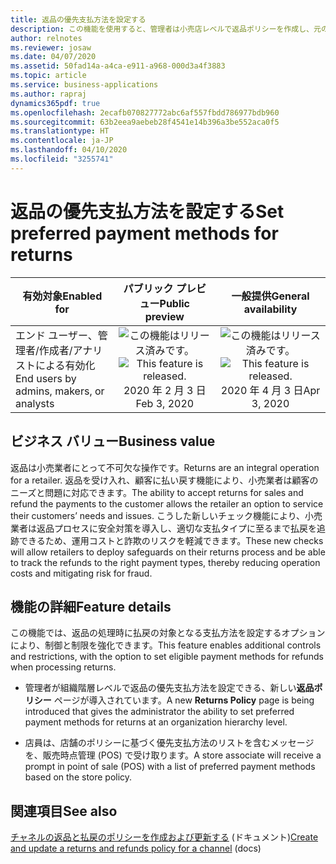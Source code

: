 ```yaml
---
title: 返品の優先支払方法を設定する
description: この機能を使用すると、管理者は小売店レベルで返品ポリシーを作成し、元の支払方法に基づいて優先払戻支払方法を設定できます。
author: relnotes
ms.reviewer: josaw
ms.date: 04/07/2020
ms.assetid: 50fad14a-a4ca-e911-a968-000d3a4f3883
ms.topic: article
ms.service: business-applications
ms.author: rapraj
dynamics365pdf: true
ms.openlocfilehash: 2ecafb070827772abc6af557fbdd786977bdb960
ms.sourcegitcommit: 63b2eea9aebeb28f4541e14b396a3be552aca0f5
ms.translationtype: HT
ms.contentlocale: ja-JP
ms.lasthandoff: 04/10/2020
ms.locfileid: "3255741"
---
```

# <a name="set-preferred-payment-methods-for-returns"></a><span data-ttu-id="ae564-103">返品の優先支払方法を設定する</span><span class="sxs-lookup"><span data-stu-id="ae564-103">Set preferred payment methods for returns</span></span>


| <span data-ttu-id="ae564-104">有効対象</span><span class="sxs-lookup"><span data-stu-id="ae564-104">Enabled for</span></span>    |  <span data-ttu-id="ae564-105">パブリック プレビュー</span><span class="sxs-lookup"><span data-stu-id="ae564-105">Public preview</span></span> | <span data-ttu-id="ae564-106">一般提供</span><span class="sxs-lookup"><span data-stu-id="ae564-106">General availability</span></span> | 
| ---------- | :----------: |:----------: |
|<span data-ttu-id="ae564-107">エンド ユーザー、管理者/作成者/アナリストによる有効化</span><span class="sxs-lookup"><span data-stu-id="ae564-107">End users by admins, makers, or analysts</span></span>|<span data-ttu-id="ae564-108">![この機能はリリース済みです。](/dynamics365-release-plan/media/green-checkmark.png "この機能はリリース済みです。")</span><span class="sxs-lookup"><span data-stu-id="ae564-108">![This feature is released.](/dynamics365-release-plan/media/green-checkmark.png "This feature is released.")</span></span> <span data-ttu-id="ae564-109">2020 年 2 月 3 日</span><span class="sxs-lookup"><span data-stu-id="ae564-109">Feb 3, 2020</span></span>| <span data-ttu-id="ae564-110">![この機能はリリース済みです。](/dynamics365-release-plan/media/green-checkmark.png "この機能はリリース済みです。")</span><span class="sxs-lookup"><span data-stu-id="ae564-110">![This feature is released.](/dynamics365-release-plan/media/green-checkmark.png "This feature is released.")</span></span> <span data-ttu-id="ae564-111">2020 年 4 月 3 日</span><span class="sxs-lookup"><span data-stu-id="ae564-111">Apr 3, 2020</span></span>|


## <a name="business-value"></a><span data-ttu-id="ae564-112">ビジネス バリュー</span><span class="sxs-lookup"><span data-stu-id="ae564-112">Business value</span></span>
<!-- bv start -->
<span data-ttu-id="ae564-113">返品は小売業者にとって不可欠な操作です。</span><span class="sxs-lookup"><span data-stu-id="ae564-113">Returns are an integral operation for a retailer.</span></span> <span data-ttu-id="ae564-114">返品を受け入れ、顧客に払い戻す機能により、小売業者は顧客のニーズと問題に対応できます。</span><span class="sxs-lookup"><span data-stu-id="ae564-114">The ability to accept returns for sales and refund the payments to the customer allows the retailer an option to service their customers’ needs and issues.</span></span> <span data-ttu-id="ae564-115">こうした新しいチェック機能により、小売業者は返品プロセスに安全対策を導入し、適切な支払タイプに至るまで払戻を追跡できるため、運用コストと詐欺のリスクを軽減できます。</span><span class="sxs-lookup"><span data-stu-id="ae564-115">These new checks will allow retailers to deploy safeguards on their returns process and be able to track the refunds to the right payment types, thereby reducing operation costs and mitigating risk for fraud.</span></span>
<!-- bv end -->



## <a name="feature-details"></a><span data-ttu-id="ae564-116">機能の詳細</span><span class="sxs-lookup"><span data-stu-id="ae564-116">Feature details</span></span>
<!--feature detail start -->
<span data-ttu-id="ae564-117">この機能では、返品の処理時に払戻の対象となる支払方法を設定するオプションにより、制御と制限を強化できます。</span><span class="sxs-lookup"><span data-stu-id="ae564-117">This feature enables additional controls and restrictions, with the option to set eligible payment methods for refunds when processing returns.</span></span>

- <span data-ttu-id="ae564-118">管理者が組織階層レベルで返品の優先支払方法を設定できる、新しい**返品ポリシー** ページが導入されています。</span><span class="sxs-lookup"><span data-stu-id="ae564-118">A new **Returns Policy** page is being introduced that gives the administrator the ability to set preferred payment methods for returns at an organization hierarchy level.</span></span> 

- <span data-ttu-id="ae564-119">店員は、店舗のポリシーに基づく優先支払方法のリストを含むメッセージを、販売時点管理 (POS) で受け取ります。</span><span class="sxs-lookup"><span data-stu-id="ae564-119">A store associate will receive a prompt in point of sale (POS) with a list of preferred payment methods based on the store policy.</span></span>
<!--feature detail end -->










## <a name="see-also"></a><span data-ttu-id="ae564-120">関連項目</span><span class="sxs-lookup"><span data-stu-id="ae564-120">See also</span></span>
<!--docs start-->
<span data-ttu-id="ae564-121">[チャネルの返品と払戻のポリシーを作成および更新する](https://docs.microsoft.com/dynamics365/commerce/refund_policy_returns) (ドキュメント)</span><span class="sxs-lookup"><span data-stu-id="ae564-121">[Create and update a returns and refunds policy for a channel](https://docs.microsoft.com/dynamics365/commerce/refund_policy_returns) (docs)</span></span>
<!--docs end-->

